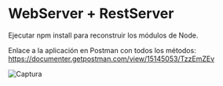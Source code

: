 # WebServer + RestServer

Ejecutar npm install para reconstruir los módulos de Node.

Enlace a la aplicación en Postman con todos los métodos:
https://documenter.getpostman.com/view/15145053/TzzEmZEv

![Captura](https://user-images.githubusercontent.com/55484655/131574911-adc6e433-e51a-4d48-b996-3611c64985ee.PNG)

